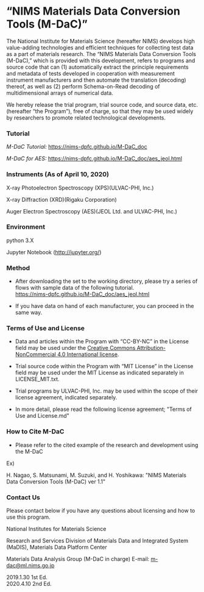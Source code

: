 # “NIMS Materials Data Conversion Tools (M-DaC)”

The National Institute for Materials Science (hereafter NIMS) develops high value-adding technologies and efficient techniques for collecting test data as a part of materials research. The “NIMS Materials Data Conversion Tools (M-DaC),” which is provided with this development, refers to programs and source code that can (1) automatically extract the principle requirements and metadata of tests developed in cooperation with measurement instrument manufacturers and then automate the translation (decoding) thereof, as well as (2) perform Schema-on-Read decoding of multidimensional arrays of numerical data. 

We hereby release the trial program, trial source code, and source data, etc. (hereafter “the Program”), free of charge, so that they may be used widely by researchers to promote related technological developments.

### Tutorial

 *M-DaC Tutorial:*   https://nims-dpfc.github.io/M-DaC_doc
 
 *M-DaC for AES:*    https://nims-dpfc.github.io/M-DaC_doc/aes_jeol.html

### Instruments (As of April 10, 2020) 

X-ray Photoelectron Spectroscopy (XPS)(ULVAC-PHI, Inc.)

X-ray Diffraction (XRD)(Rigaku Corporation)

Auger Electron Spectroscopy (AES)(JEOL Ltd. and ULVAC-PHI, Inc.)


### Environment

 python 3.X

 Jupyter Notebook (http://jupyter.org/)



### Method

* After downloading the set to the working directory, please try a series of flows with sample data of the following tutorial.<br />
 https://nims-dpfc.github.io/M-DaC_doc/aes_jeol.html

* If you have data on hand of each manufacturer, you can proceed in the same way.



### Terms of Use and License

* Data and articles within the Program with “CC-BY-NC” in the License field may be used under the [Creative Commons Attribution-NonCommercial 4.0 International license](https://creativecommons.org/licenses/by-nc/4.0/).

* Trial source code within the Program with “MIT License” in the License field may be used under the MIT License as indicated separately in LICENSE_MIT.txt. 

* Trial programs by ULVAC-PHI, Inc. may be used within the scope of their license agreement, indicated separately.

* In more detail, please read the following license agreement; "Terms of Use and License.md"



### How to Cite M-DaC

* Please refer to the cited example of the research and development using the M-DaC

Ex)

H. Nagao, S. Matsunami, M. Suzuki, and H. Yoshikawa: "NIMS Materials Data Conversion Tools (M-DaC) ver 1.1"



### Contact Us

Please contact below if you have any questions about licensing and how to use this program.

National Institutes for Materials Science 

  Research and Services Division of Materials Data and Integrated System (MaDIS), Materials Data Platform Center

  Materials Data Analysis Group (M-DaC in charge) E-mail: m-dac@ml.nims.go.jp


2019.1.30 1st Ed.  
2020.4.10  2nd Ed.


